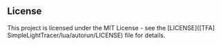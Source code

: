 ## License

This project is licensed under the MIT License - see the [LICENSE]([TFA] SimpleLightTracer/lua/autorun/LICENSE) file for details.
